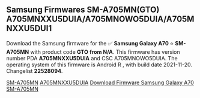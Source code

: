 <h2>Samsung Firmwares SM-A705MN(GTO) A705MNXXU5DUIA/A705MNOWO5DUIA/A705MNXXU5DUI1</h2>
Download the Samsung firmware for the ✅ <strong>Samsung Galaxy A70 </strong> ⭐ <strong>SM-A705MN</strong> with product code <strong>GTO</strong> <strong> from N/A</strong>. This firmware has version number PDA <strong>A705MNXXU5DUIA</strong> and CSC A705MNOWO5DUIA. The operating system of this firmware is Android R , with build date 2021-11-20. Changelist <strong>22528094</strong>.


[SM-A705MN](https://samfirm.shop/samsung/model/SM-A705MN)
[A705MNXXU5DUIA](https://samfirm.shop/samsung/pda/A705MNXXU5DUIA)
[Download Firmware Samsung Galaxy A70 SM-A705MN](https://samfirm.shop/samsung/firmware/475806)
